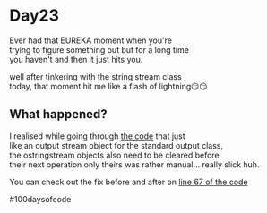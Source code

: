 # Day23

Ever had that EUREKA moment when you're  
trying to figure something out but for a long time  
you haven't and then it just hits you.

well after tinkering with the string stream class  
today, that moment hit me like a flash of lightning😏😏

## What happened?

I realised while going through [the code](../CodeFiles/Day23/day23_stringStreams.cpp) that just  
like an output stream object for the standard output class,  
the ostringstream objects also need to be cleared before  
their next operation only theirs was rather manual...
really slick huh.

You can check out the fix before and after on [line 67 of the code]()

#100daysofcode
